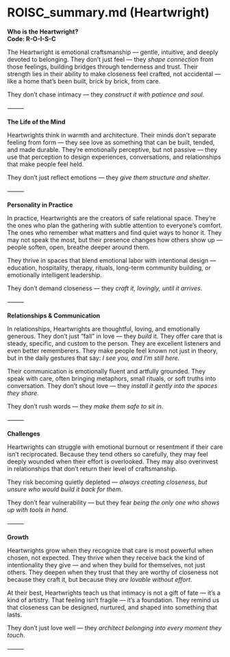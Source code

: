 # ROISC_summary.md (Heartwright)

**Who is the Heartwright?**  
**Code: R-O-I-S-C**

The Heartwright is emotional craftsmanship — gentle, intuitive, and deeply devoted to belonging. They don’t just feel — they *shape connection* from those feelings, building bridges through tenderness and trust. Their strength lies in their ability to make closeness feel crafted, not accidental — like a home that’s been built, brick by brick, from care.

They don’t chase intimacy — they *construct it with patience and soul*.

⸻

**The Life of the Mind**

Heartwrights think in warmth and architecture. Their minds don’t separate feeling from form — they see love as something that can be built, tended, and made durable. They’re emotionally perceptive, but not passive — they use that perception to design experiences, conversations, and relationships that make people feel held.

They don’t just reflect emotions — they *give them structure and shelter*.

⸻

**Personality in Practice**

In practice, Heartwrights are the creators of safe relational space. They’re the ones who plan the gathering with subtle attention to everyone’s comfort. The ones who remember what matters and find quiet ways to honor it. They may not speak the most, but their presence changes how others show up — people soften, open, breathe deeper around them.

They thrive in spaces that blend emotional labor with intentional design — education, hospitality, therapy, rituals, long-term community building, or emotionally intelligent leadership.

They don’t demand closeness — they *craft it, lovingly, until it arrives*.

⸻

**Relationships & Communication**

In relationships, Heartwrights are thoughtful, loving, and emotionally generous. They don’t just “fall” in love — they *build* it. They offer care that is steady, specific, and custom to the person. They are excellent listeners and even better rememberers. They make people feel known not just in theory, but in the daily gestures that say: *I see you, and I’m still here.*

Their communication is emotionally fluent and artfully grounded. They speak with care, often bringing metaphors, small rituals, or soft truths into conversation. They don’t shout love — they *install it gently into the spaces they share*.

They don’t rush words — they *make them safe to sit in*.

⸻

**Challenges**

Heartwrights can struggle with emotional burnout or resentment if their care isn’t reciprocated. Because they tend others so carefully, they may feel deeply wounded when their effort is overlooked. They may also overinvest in relationships that don’t return their level of craftsmanship.

They risk becoming quietly depleted — *always creating closeness, but unsure who would build it back for them*.

They don’t fear vulnerability — but they fear *being the only one who shows up with tools in hand*.

⸻

**Growth**

Heartwrights grow when they recognize that care is most powerful when chosen, not expected. They thrive when they receive back the kind of intentionality they give — and when they build for themselves, not just others. They deepen when they trust that they are worthy of closeness not because they craft it, but because they *are lovable without effort*.

At their best, Heartwrights teach us that intimacy is not a gift of fate — it’s a kind of artistry. That feeling isn’t fragile — it’s a foundation. They remind us that closeness can be designed, nurtured, and shaped into something that lasts.

They don’t just love well — they *architect belonging into every moment they touch*.

⸻
